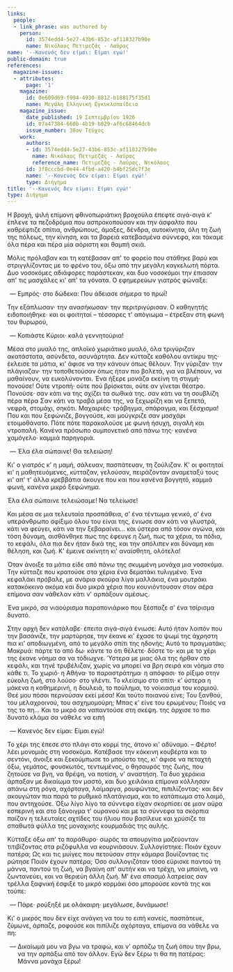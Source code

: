 ```yaml
---
links:
  people:
  - link_phrase: was authored by
    person:
      id: 3574edd4-5e27-43b6-853c-af118327b90e
      name: Νικόλαος Πετιμεζάς - Λαύρας
name: '--Κανενός δεν είμαι: Είμαι εγώ!'
public-domain: true
references:
  magazine-issues:
  - attributes:
      page: '1'
    magazine:
      id: 0e609d69-f994-4930-8812-b188175f35d1
      name: Μεγάλη Ελληνική Εγκυκλοπαίδεια
    magazine_issue:
      date_published: 19 Σεπτεμβρίου 1926
      id: 07a47384-660b-4b19-b829-af6c68464dcb
      issue_number: 30ον Τεύχος
    work:
      authors:
      - id: 3574edd4-5e27-43b6-853c-af118327b90e
        name: Νικόλαος Πετιμεζάς - Λαύρας
        reference_name: Πετιμεζάς - Λαύρας, Νικόλαος
      id: 3f8cccbd-0e44-4fbd-a420-b4bf25dc7f3e
      name: '--Κανενός δεν είμαι: Είμαι εγώ!'
      type: Διήγημα
title: '--Κανενός δεν είμαι: Είμαι εγώ!'
type: Διήγημα
---
```


<main class="content" itemprop="text">
<p>Η βροχή, ψιλή επίμονη φθινοπωριάτικη βροχούλα έπεφτε σιγά-σιγά κ' έπλενε τα πεζοδρόμια που ασπροκοπούσαν και την άσφαλτο
που καθρέφτιζε σπίτια, ανθρώπους, άμαξες, δένδρα, αυτοκίνητα, όλη τη ζωή της πόλεως, την κίνηση, και τα βαρειά
κατεβασμένα σύννεφα, και τάκαμε όλα πέρα και πέρα μία αόριστη και θαμπή σκιά.</p>

<p>Μόλις πρόλαβαν και τη κατέβασαν απ' το φορείο που στάθηκε βαρύ και στριγγλίζοντας με το φρένο του, όξω από την μεγάλη
καγκελωτή πόρτα. Δυο νοσοκόμες αδιάφορες παράστεκαν, και δυο νοσοκόμοι την έπιασαν απ' τις μασχάλες κι' απ' τα γόνατα. Ο
εφημερεύων γιατρός φώναξε:</p>

<ol style="list-style-type: '&mdash; '">
  <li>Εμπρός· στο δώδεκα: Που άδειασε σήμερα το πρωΐ!</li>
</ol>

<p>Την εξάπλωσαν· την ανασήκωσαν· την περιτριγύρισαν. Ο καθηγητής ειδοποιήθηκε· και οι φοιτηταί &ndash; τέσσαρες τ'
απόγιωμα &ndash; έτρεξαν στη φωνή του θυρωρού,</p>

<ol style="list-style-type: '&mdash; '">
  <li>Κοπιάστε Κύριοι· καλά γεννητούρια!</li>
</ol>

<p>Μέσα στο μυαλό της, απλοϊκό χωριάτικο μυαλό, όλα τριγύριζαν ακατάστατα, ασύνδετα, ασυνάρτητα. Δεν κύτταζε καθόλου
αντίκρυ της· έκλεισε τα μάτια, κι' άφισε να την κάνουν όπως θέλουν. Την γύριζαν· την πλάγιαζαν· την τοποθετούσαν όπως
ήταν πιο βολετά, για να βλέπουν, να μαθαίνουν, να ευκολύνονται. Ένα ήξερε μονάζα εκείνη τη στιγμή· πονούσε! Ούτε ντροπή·
ούτε πού βρίσκεται, ούτε αν γίνεται θέατρο. Πονούσε· σαν κάτι να της σχίζει τα σωθικά της. σαν κάτι να τη σουβλίζη πέρα
πέρα Σαν κάτι να τραβά μέσα της, να ξεχωρίζη και να ξεπετά, νεφρά, στομάχι, σηκότι. Μαχαιριές· τράβηγμα, σπάραγμα, και
ξέσχισμα! Που και που ξεφώνιζε, βογγούσε, και μούγκριζε σαν μοσχάρι ετοιμοθάνατο. Πότε πότε παρακαλούσε με φωνή ήσυχη,
σιγαλή και ντροπαλή. Κανένα πρόσωπο συμπονετικό από πάνω της· κανένα χαμόγελο· καμμιά παρηγοριά.</p>

<ol style="list-style-type: '&mdash; '">
  <li>Έλα έλα σώπαινε! Θα τελειώση!</li>
</ol>

<p>Κι' ο γιατρός κ' η μαμή, σάλευαν, πασπάτευαν, τη ζούλιζαν. Κ' οι φοιτηταί κι' η μαθητευόμενες, κύτταζαν, γελούσαν,
πειράζονταν αναμεταξύ τους κι' απ' τ' άλλα κρεββάτια άκουγε που και που κανένα βογγητό, καμμιά φωνή, κανένα μικρό
ξεφώνημα.</p>

<p>Έλα έλα σώπαινε τελειώσαμε! Να τελείωσε!</p>

<p>Και μέσα σε μια τελευταία προσπάθεια, σ' ένα τέντωμα γενικό, σ' ένα υπεράνθρωπο σφίξιμο όλου του είναι της, ένιωσε σαν
κάτι να γλυστρά, κάτι να φεύγει, κάτι να την ξεβαραίνει... και ύστερα από τόσον αγώνα, και τόση δύναμη, αισθάνθηκε πως
της έφευγε η ζωή, πως τα χέρια, τα πόδια, το κεφάλι, όλα πια δεν ήταν δικά της, και την απόλιπεν και δύναμη και θέληση,
και ζωή. Κ' έμεινε ακίνητη κι' αναίσθητη, ολότελα!</p>

<p>Όταν άνοιξε τα μάτια είδε από πάνω της σκυμμένη μονάχα μια νοσοκόμα. Την κύτταζε που κρατούσε στα χέρια ένα δεματάκι
τυλιγμένο. Ένα κεφαλάκι πρόβαλε, με ανάρια σκούρα λίγα μαλλάκια, ένα μουτράκι κατακόκκινο ακόμα και δυο μικρά χέρια που
κουνιόντουσαν στον αέρα επίμονα σαν νάθελαν κάτι ν' αρπάξουν αμέσως.</p>

<p>Ένα μικρό, σα νιαούρισμα παραπονιάρικο που ξέσπαζε σ' ένα τσίρισμα δυνατό.</p>

<p>Στην αρχή δεν κατάλαβε· έπειτα σιγά-σιγά ένιωσε: Αυτό ήταν λοιπόν που την βασάνιζε, την μαρτύρησε, την έκανε κι' έχασε
το ψωμί της άχρηστη πια κι' αποδιωγμένη, από το μεγάλο σπίτι της ηδονής; Αυτό το πραγματάκι; Μακρυά: πάρτε το από δω·
κάντε το ότι θέλετε· δόστε το· και με το χέρι της έκανε νόημα σα να τόδιωχνε. Ύστερα με μιας όλα της ήρθαν στο κεφάλι,
και τηνέ τρυβέλιζαν, χωρίς να μπορεί να βρη σειρά και νόημα στο κάθε τι. Το χωριό· η Αθήνα· το παραστράτημα· η απόφασι·
το ρίξιμο στην εύκολη ζωή, στο λούσο· στο γλέντι. Το κλείσιμο στο σπίτι· κ' ύστερα η μάκενα η καθημερινή, η δουλειά, το
πούλημα, το νοίκιασμα του κορμιού. Θεέ μου πόσοι περνούσαν εκεί μέσα! Και τούτο ποιανού είνε; Του ξανθού, του
μελαχροινού, του ασχημομούρη; Μπας κ' είνε του ερωμένου; Ποιός να της το πη... Και το μικρό σα ναπαντούσε στη σκέψη. της
άρχισε το πιο δυνατό κλάμα σα νάθελε να ειπή</p>

<ol style="list-style-type: '&mdash; '">
  <li>Κανενός δεν είμαι: Είμαι εγώ!</li>
</ol>

<p>Το χέρι της έπεσε στο πλάγι στο κορμί της, άτονο κι' αδύναμο. &ndash; Φέρτο! λέει μονομιάς στη νοσοκόμα. Κατέβασε την
κόκκινη κουβέρτα και το σεντόνι, άνοιξε και ξεκούμπωσε το μπούστο της, κι' άφισε να πεταχτή όξω, γεμάτος, φουσκωτός,
τεντωμένος, ο θησαυρός της ζωής, που ζητούσε να βγη, να θρέψη, να ποτίση, ν' αναστήση. Τα δυο χεράκια άρπαξαν με
δικαίωμα τον μαστό, και δυο χειλάκια επίμονα κόλλησαν απάνω στη ρόγα, αχόρταγα, λαίμαργα, ρουφώντας, πιπιλίζοντας· και
δεν ακουγώταν πια παρά το ρυθμικό πλατάγισμα, και το κατάπιωμα στο λαιμό, που αντηχούσε. Όξω λίγο λίγο τα σύννεφα είχαν
σκορπίσει σε μιαν αύρα εσπερινή και στο ξάνοιγμα τ' ουρανού και με τα σύννεφα τα σκόρπια παίζαν η τελευταίες αχτίδες του
ήλιου που βασίλευε και χρύσιζε τα σπαθωτά φύλλα της μοναχικής κουρμαδιάς της αυλής.</p>

<p>Κύτταξε όξω απ' το παράθυρο· σωρός τα σπουργίτια μαζεύονταν τιτιβίζοντας στα ριζόφυλλα να κουρνιάσουν. Συλλογίστηκε:
Ποιόν έχουν πατέρα; Ως και τις μυίγες που πετούσαν στην κάμαρα βουίζοντας τις ρώτησε Ποιόν έχουν πατέρα; Όσο
συλλογιζόταν τόσο εύρισκε παντού τη μάννα, παντού τη ζωή, να βγαίνη απ' αυτήν και να τρέχη, να μπαίνη, να ζωντανεύει,
και να θεριεύη άλλη ζωή. Μ' ένα σπασμό λατρείας σαν τρέλλα ξαφνική έσφιξε το μικρό κορμάκι όσο μπορούσε κοντά της και
τούπε:</p>

<ol style="list-style-type: '&mdash; '">
  <li>Πάρε· ρούξηξέ με ολάκαιρη· μεγάλωσε, δυνάμωσε!</li>
</ol>

<p>Κι' ο μικρός που δεν είχε ανάγκη να του το ειπή κανείς, πασπάτευε, ζύμωνε, άρπαζε, ροφούσε και πιπίλιζε αχόρταγα,
επίμονα σα νάθελε να πη:</p>

<ol style="list-style-type: '&mdash; '">
  <li>
    Δικαίωμά μου να βγω να τραφώ, και ν' αρπάζω τη ζωή όπου την βρω, να την αρπάξω από τον άλλον. Εγώ δεν ξέρω τι θα πη
    πατέρας: Μάννα μονάχα ξέρω!
  </li>
</ol>
</main>
